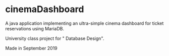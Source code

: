# cinemaDashboard
A java application implementing an ultra-simple cinema dashboard for ticket reservations using MariaDB.

University class project for " Database Design". 

Made in September 2019
